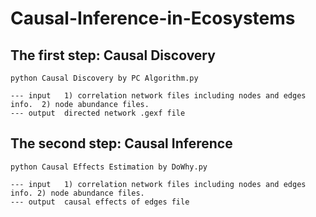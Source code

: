 # Causal-Inference-in-Ecosystems

## The first step: Causal Discovery
```
python Causal Discovery by PC Algorithm.py

--- input   1) correlation network files including nodes and edges info.  2) node abundance files.
--- output  directed network .gexf file 
```


## The second step: Causal Inference
```
python Causal Effects Estimation by DoWhy.py

--- input   1) correlation network files including nodes and edges info. 2) node abundance files.
--- output  causal effects of edges file
```
